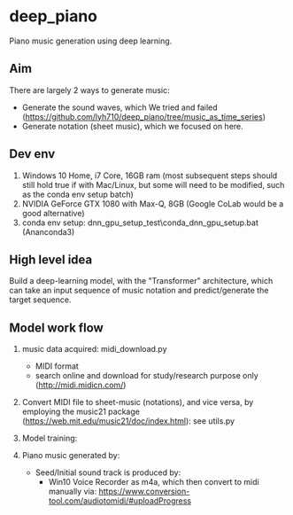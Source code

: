 # deep_piano
Piano music generation using deep learning.

## Aim
There are largely 2 ways to generate music:
- Generate the sound waves, which We tried and failed (https://github.com/lyh710/deep_piano/tree/music_as_time_series)
- Generate notation (sheet music), which we focused on here.

## Dev env
1. Windows 10 Home, i7 Core, 16GB ram (most subsequent steps should still hold true if with Mac/Linux, but some will need to be modified, such as the conda env setup batch)
2. NVIDIA GeForce GTX 1080 with Max-Q, 8GB (Google CoLab would be a good alternative)
3. conda env setup: dnn_gpu_setup_test\conda_dnn_gpu_setup.bat (Ananconda3)

## High level idea
Build a deep-learning model, with the "Transformer" architecture, which can take an input sequence of music notation and predict/generate the target sequence.

## Model work flow
1. music data acquired: midi_download.py
    - MIDI format
    - search online and download for study/research purpose only (http://midi.midicn.com/)

2. Convert MIDI file to sheet-music (notations), and vice versa, by employing the music21 package (https://web.mit.edu/music21/doc/index.html): see utils.py

3. Model training:

4. Piano music generated by:
    - Seed/Initial sound track is produced by:
        - Win10 Voice Recorder as m4a, which then convert to midi manually via: https://www.conversion-tool.com/audiotomidi/#uploadProgress